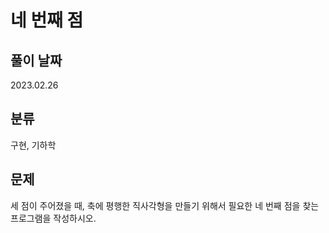 # 네 번째 점

## 풀이 날짜
2023.02.26

## 분류
구현, 기하학

## 문제
세 점이 주어졌을 때, 축에 평행한 직사각형을 만들기 위해서 필요한 네 번째 점을 찾는 프로그램을 작성하시오.
